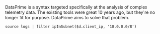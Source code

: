 DataPrime is a syntax targeted specifically at the analysis of complex telemetry data. The existing tools were great 10 years ago, but they're no longer fit for purpose. DataPrime aims to solve that problem.

```
source logs | filter ipInSubnet($d.client_ip, '10.0.0.0/8')
```
